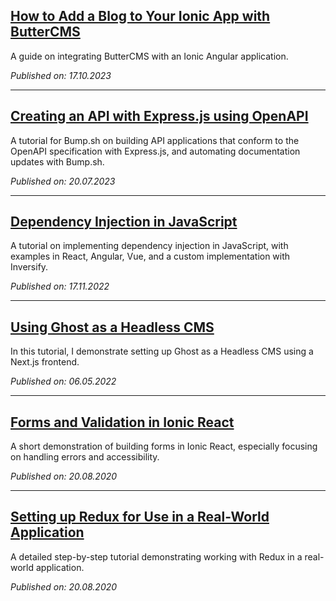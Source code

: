 ## [How to Add a Blog to Your Ionic App with ButterCMS](/blog/add-blog-ionic-butter)

A guide on integrating ButterCMS with an Ionic Angular application.

_Published on: 17.10.2023_

---

## [Creating an API with Express.js using OpenAPI](/blog/express-api-openapi)

A tutorial for Bump.sh on building API applications that conform to the OpenAPI specification with Express.js, and automating documentation updates with Bump.sh.

_Published on: 20.07.2023_

---

## [Dependency Injection in JavaScript](/blog/dependency-injection-javascript)

A tutorial on implementing dependency injection in JavaScript, with examples in React, Angular, Vue, and a custom implementation with Inversify.

_Published on: 17.11.2022_

---

## [Using Ghost as a Headless CMS](/blog/ghost-headless-cms)

In this tutorial, I demonstrate setting up Ghost as a Headless CMS using a Next.js frontend.

_Published on: 06.05.2022_

---

## [Forms and Validation in Ionic React](/blog/forms-validation-ionic-react)

A short demonstration of building forms in Ionic React, especially focusing on handling errors and accessibility.

_Published on: 20.08.2020_

---

## [Setting up Redux for Use in a Real-World Application](/blog/redux-real-world-application)

A detailed step-by-step tutorial demonstrating working with Redux in a real-world application.

_Published on: 20.08.2020_
